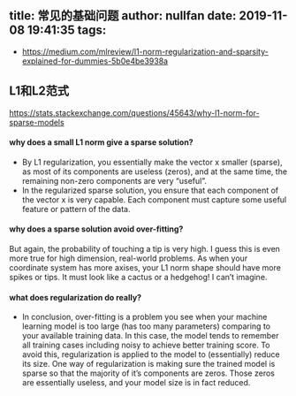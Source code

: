 title: 常见的基础问题
author: nullfan
date: 2019-11-08 19:41:35
tags:
---
* https://medium.com/mlreview/l1-norm-regularization-and-sparsity-explained-for-dummies-5b0e4be3938a  
## L1和L2范式  
https://stats.stackexchange.com/questions/45643/why-l1-norm-for-sparse-models  

#### why does a small L1 norm give a sparse solution? 
* By L1 regularization, you essentially make the vector x smaller (sparse), as most of its components are useless (zeros), and at the same time, the remaining non-zero components are very “useful”.  
* In the regularized sparse solution, you ensure that each component of the vector x is very capable. Each component must capture some useful feature or pattern of the data.  
#### why does a sparse solution avoid over-fitting?  
But again, the probability of touching a tip is very high. I guess this is even more true for high dimension, real-world problems. As when your coordinate system has more axises, your L1 norm shape should have more spikes or tips. It must look like a cactus or a hedgehog! I can’t imagine.  

#### what does regularization do really?   
* In conclusion, over-fitting is a problem you see when your machine learning model is too large (has too many parameters) comparing to your available training data. In this case, the model tends to remember all training cases including noisy to achieve better training score. To avoid this, regularization is applied to the model to (essentially) reduce its size. One way of regularization is making sure the trained model is sparse so that the majority of it’s components are zeros. Those zeros are essentially useless, and your model size is in fact reduced.